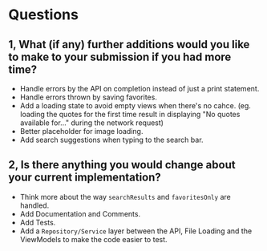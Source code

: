 #  Questions

## 1, What (if any) further additions would you like to make to your submission if you had more time?

- Handle errors by the API on completion instead of just a print statement.
- Handle errors thrown by saving favorites.
- Add a loading state to avoid empty views when there's no cahce. (eg. loading the quotes for the first time result in displaying "No quotes available for..." during the network request)
- Better placeholder for image loading.
- Add search suggestions when typing to the search bar.

## 2, Is there anything you would change about your current implementation?

- Think more about the way `searchResults` and `favoritesOnly` are handled.
- Add Documentation and Comments.
- Add Tests.
- Add a `Repository/Service` layer between the API, File Loading and the ViewModels to make the code easier to test.
